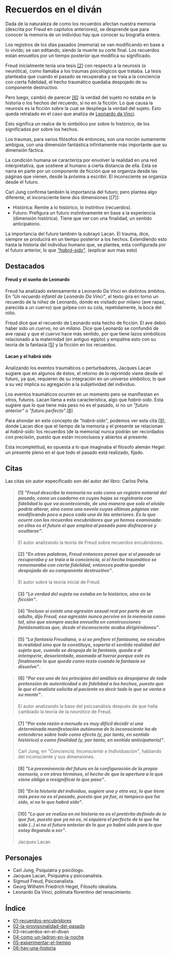 # Recuerdos en el diván

Dada de la naturaleza de como los recuerdos afectan nuestra memoria (descrita por Freud en capítulos anteriores), se desprende que para conocer la memoria de un individuo hay que conocer su biografía entera.

Los registros de los días pasados (memoria) se van modificando en base a lo vivido; se van editando, siendo la muerte su corte final. Los recuerdos están envueltos por un tiempo posterior que modifica su significado.

Freud inicialmente tenía una tesis [\[2\]](#2-en-otras-palabras-freud-entonces-pensó-que-si-el-pasado-se-recuperaba-y-se-traía-a-la-conciencia-si-el-hecho-traumático-se-rememoraba-con-cierta-fidelidad-entonces-podría-quedar-despojado-de-su-componente-destructivo) con respecto a la neurosis (o neurótica), como llamaba a los traumas psicológicos que trataba. La tesis planteaba que cuando el pasado se recuperaba y se traía a la conciencia con cierta fidelidad, el hecho traumático quedaba despojado de su componente destructivo.

Pero luego, cambió de parecer [\[6\]](#6-por-eso-uno-de-los-principios-del-análisis-es-despojarse-de-toda-pretensión-de-autenticidad-o-de-fidelidad-a-los-hechos-puesto-que-lo-que-el-analista-solicita-al-paciente-es-decir-todo-lo-que-se-venta-a-su-mente): la verdad del sujeto no estaba en la historia o los hechos del recuerdo, si no en la ficción. Lo que causa la neurosis es la ficción sobre la cual se despliega la verdad del sujeto. Esto queda retratado en el caso que analiza de [Leonardo da Vinci](#freud-y-el-sue%c3%b1o-de-leonardo).

Esto significa un realce de lo simbólico por sobre lo histórico, de los significados por sobre los hechos.

Los traumas, para varios filósofos de entonces, son una noción sumamente ambigua, con una dimensión fantástica infinitamente más importante que su dimensión fáctica.

La condición humana se caracteriza por envolver la realidad en una red interpretativa, que sostiene al humano a cierta distancia de ella. Esta se narra en parte por un componente de ficción que se organiza desde las páginas que vienen, desde la próxima a escribir. El inconsciente se organiza desde el futuro.

Carl Jung confirma también la importancia del futuro; pero plantea algo diferente, el inconsciente tiene dos dimensiones [\[7\]]:

- Histórica: Remite a lo histórico, lo instintivo (recuerdos).
- Futuro: Prefigura un futuro instintivamente en base a la experiencia (dimensión histórica). Tiene que ver con una finalidad, un sentido anticipatorio.

La importancia del futuro también la subrayó Lacan. El trauma, dice, siempre se producirá en un tiempo posterior a los hechos. Extendiendo esto hasta la historia del individuo humano que, se plantea, esta configurada por el futuro anterior, lo que [_"habrá-sido"_](#lacan-y-el-habr%c3%a1-sido). (explicar aun mas esto)

## Destacados

#### Freud y el sueño de Leonardo

Freud ha analizado extensamente a Leonardo Da Vinci en distintos ámbitos. En _"Un recuerdo infantil de Leonardo Da Vinci"_, el texto gira en torno un recuerdo de la niñez de Leonardo, donde es visitado por milano (ave rapaz, parecida a un cuervo) que golpea con su cola, repetidamente, la boca del niño.

Freud dice que el recuerdo de Leonardo esta hecho de ficción. El ave debió haber sido un _cuervo_, no un _milano_. Dice que Leonardo se confundió de ave rapaz y que el _cuervo_ hace más sentido, por que tiene lazos simbólicos relacionado a la maternidad (en antiguo egipto) y empalma esto con su teoria de la fantasía [\[5\]](#5-la-fantasía-freudiana-o-si-se-prefiere-el-fantasma-no-encubre-la-realidad-sino-que-la-constituye-soporta-el-sentido-realidad-del-sujeto-que-cuando-se-despoja-de-la-fantasía-queda-a-al-intemperie-desorientado-asomado-al-horror-porque-este-es-finalmente-lo-que-queda-como-resto-cuando-la-fantasía-se-disuelve) y la ficción en los recuerdos.

<!--
Hay múltiples fundamentos, que hacen sentido con el estudio más amplio de Freud sobre Leonardo El problema es que en el recuerdo de Leonardo nunca hubo un buitre, si no un milano, que es otra ave rapaz.

la novela del neurótico -->

#### Lacan y el habrá sido

Analizando los eventos traumáticos o perturbadores, Jacques Lacan sugiere que en algunos de éstos, el retorno de lo reprimido viene desde el futuro, ya que, requieren de su integración en un universo simbólico; lo que a su vez implica su agregación a la subjetividad del individuo.

Los eventos traumáticos ocurren en un momento pero se manifiestan en otros, futuros. Lacan llama a esta característica, algo que _habrá-sido_. Esta sugiere que lo que tiene más peso no es el pasado, si no un _"futuro anterior"_ o _"futuro perfecto"_.[\[8\]](#8-en-la-historia-del-individuo-sugiere-una-y-otra-vez-lo-que-tiene-más-peso-no-es-el-pasado-puesto-que-ya-fue-ni-tampoco-que-ha-sido-si-no-lo-que-habrá-sido)

Para ahondar en este concepto de _"habrá-sido"_, podemos ver esta cita [\[9\]](#9-en-la-historia-del-individuo-sugiere-una-y-otra-vez-lo-que-tiene-más-peso-no-es-el-pasado-puesto-que-ya-fue-ni-tampoco-que-ha-sido-si-no-lo-que-habrá-sido), donde Lacan dice que el tiempo de la memoria y el presente se relacionan al _habrá-sido_: los recuerdos (de la memoria) nunca podrán ser recordados con precisión, puesto que están inconclusos y abiertos al presente.

Esta incompletitud, es opuesta a lo que imaginaba el filosofo alemán Hegel: un presente pleno en el que todo el pasado está realizado, fijado.

<!--
#### Freud y su neurótica

El avance de la teoría de la neurótica de Freud, termina en la base del psicoanálisis.
\[2\] - \[6\] -->

## Citas

Las citas sin autor especificado son del autor del libro: Carlos Peña.

<!-- p55 -->

> #### [1] *"Freud describe la memoria no solo como un registro notarial del pasado, como un cuaderno en cuyas hojas se registraría con fidelidad lo que va aconteciendo, de una manera que solo el olvido podría alterar, sino como una novela cuyas últimas páginas van modificando poco a poco cada una de las anteriores. Es lo que ocurre con los _recuerdos encubridores_ que ya hemos examinado: en ellos es el futuro el que emplea al pasado para disfrazarse y ocultarse"*.
>
> El autor analizando la teoría de Freud sobre recuerdos encubridores.

<!-- p56  -->

> #### [2] *"En otras palabras, Freud entonces pensó que si el pasado se recuperaba y se traía a la conciencia, si el hecho traumático se rememoraba con cierta fidelidad, entonces podría quedar despojado de su componente destructivo"*.
>
> El autor sobre la teoría inicial de Freud.

<!-- p57.1 -->

> #### [3] *"La verdad del sujeto no estaba en lo histórico, sino en la ficción"*.

<!-- p57.2 -->

> #### [4] *"Incluso si existe una agresión sexual real por parte de un adulto, dijo Freud, esa agresión nunca pervive en la memoria como tal, sino que siempre aacba envuelta en construcciones fantásmaticas que, desde el inconsciente acaba dirigiéndonos"*.

<!-- p58 -->

> #### [5] *"La fantasía Freudiana, o si se prefiere el fantasma, no encubre la realidad sino que la constituye, soporta el sentido realidad del sujeto que, cuando se despoja de la fantasía, queda a al intemperie, desorientado, asomado al horror porque este es finalmente lo que queda como resto cuando la fantasía se disuelve"*.

<!-- p59  -->

> #### [6] *"Por eso uno de los principios del análisis es despojarse de toda pretensión de autenticidad o de fidelidad a los hechos, puesto que lo que el analista solicita al paciente es decir todo lo que se venta a su mente"*.
>
> El autor analizando la base del psicoanálisis después de que halla cambiado la teoría de la _neurótica_ de Freud.

<!-- p60.1 -->

> #### [7] *"Por esta razón a menudo es muy difícil decidir si una determinada manifestación autónoma de lo inconsciente ha de entenderse sobre todo como efecto (y, por tanto, en sentido histórico) o como finalidad (y, por tanto, en sentido anticipatorio)"*.
>  
> Carl Jung, en *"Conciencia, Inconsciente e Individuación"*, hablando del inconsciente y sus dimensiones.

<!-- p60.2 -->

> #### [8] *"La preeminencia del futuro en la configuración de la propia memoria, o en otros términos, el hecho de que la apertura a lo que viene obliga a resignificar lo que paso"*.

<!-- p61 -->

> #### [9] *"En la historia del individuo, sugiere una y otra vez, lo que tiene más peso no es el pasado, puesto que ya fue, ni tampoco que ha sido, si no lo que _habrá sido_"*.

<!-- p62 -->

> #### [10] *"Lo que se realiza en mi historia no es el pretérito definido de lo que fue, puesto que ya no es, ni siquiera el perfecto de lo que ha sido (..) si no el futuro anterior de lo que yo habré sido para lo que estoy llegando a ser"*.
>
> Jacques Lacan

## Personajes

- Carl Jung, Psiquiatra y psicólogo.
- Jacques Lacan, Psiquiatra y psicoanalista.
- Sigmud Freud, Psicoanalista.
- Georg Wilhelm Friedrich Hegel, Filosofo idealista.
- Leonardo Da Vinci, polímata florentino del renacimiento.


## Índice

- [01-recuerdos-encubridores](./01-recuerdos-encubridores.md)
- [02-la-provisionalidad-del-pasado](./02-la-provisionalidad-del-pasado.md)
- 03-recuerdos-en-el-divan
- [04-como-un-ladron-en-la-noche](./04-como-un-ladron-en-la-noche.md)
- [05-experimentar-el-tiempo](./05-experimentar-el-tiempo.md)
- [06-hay-una-historia](./06-hay-una-historia.md)
